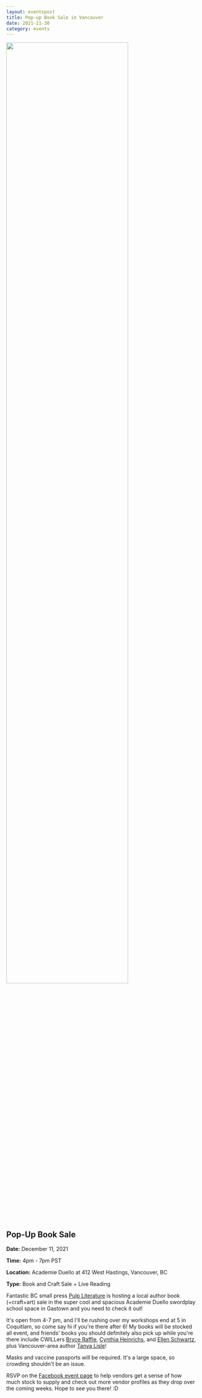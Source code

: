 ```yaml
---
layout: eventspost
title: Pop-up Book Sale in Vancouver
date: 2021-11-30
category: events
---
```


<a href="https://www.facebook.com/events/975573233365483/" target="_blank"><img style="width:80%" src="https://scontent.fyvr3-1.fna.fbcdn.net/v/t39.30808-6/259648134_5064451160234876_5404785814169980620_n.jpg?_nc_cat=109&ccb=1-5&_nc_sid=340051&_nc_ohc=Rel21QKB3gEAX9jjFMp&_nc_ht=scontent.fyvr3-1.fna&oh=77c43ea96406c57e60cfccb9b08068ad&oe=61AAF294"></a>

## Pop-Up Book Sale

**Date:** December 11, 2021

**Time:** 4pm - 7pm PST 

**Location:** Academie Duello at 412 West Hastings, Vancouver, BC

**Type:** Book and Craft Sale + Live Reading 

Fantastic BC small press [Pulp Literature]() is hosting a local author book (+craft+art) sale in the super cool and spacious Academie Duello swordplay school space in Gastown and you need to check it out!

It's open from 4-7 pm, and I'll be rushing over my workshops end at 5 in Coquitlam, so come say hi if you're there after 6! My books will be stocked all event, and friends' books you should definitely also pick up while you're there include CWILLers [Bryce Raffle](http://www.bryceraffle.com/), [Cynthia Heinrichs](https://cynthiaheinrichsauthor.wordpress.com/), and [Ellen Schwartz](https://www.ellenschwartz.net/), plus Vancouver-area author [Tanya Lisle](https://tanyalisle.com/)! 

Masks and vaccine passports will be required. It's a large space, so crowding shouldn't be an issue. 

RSVP on the [Facebook event page](https://www.facebook.com/events/975573233365483/?acontext=%7B%22event_action_history%22%3A[%7B%22mechanism%22%3A%22calendar_tab_event%22%2C%22surface%22%3A%22bookmark_calendar%22%7D]%2C%22ref_notif_type%22%3Anull%7D) to help vendors get a sense of how much stock to supply and check out more vendor profiles as they drop over the coming weeks. Hope to see you there! :D
